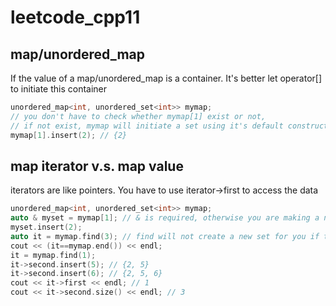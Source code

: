 # leetcode_cpp11

## map/unordered_map
If the value of a map/unordered_map is a container. It's better let operator[] to initiate this container
```cpp
unordered_map<int, unordered_set<int>> mymap;
// you don't have to check whether mymap[1] exist or not, 
// if not exist, mymap will initiate a set using it's default constructor, very convenient
mymap[1].insert(2); // {2}
```

## map iterator v.s. map value
iterators are like pointers. You have to use iterator->first to access the data
```cpp
unordered_map<int, unordered_set<int>> mymap;
auto & myset = mymap[1]; // & is required, otherwise you are making a new copy
myset.insert(2);
auto it = mymap.find(3); // find will not create a new set for you if the key doesn't exist
cout << (it==mymap.end()) << endl;
it = mymap.find(1);
it->second.insert(5); // {2, 5}
it->second.insert(6); // {2, 5, 6}
cout << it->first << endl; // 1
cout << it->second.size() << endl; // 3
```
